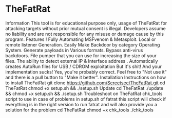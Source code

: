 # TheFatRat
Information This tool is for educational purpose only, usage of TheFatRat for attacking targets without prior mutual consent is illegal. Developers assume no liability and are not responsible for any misuse or damage cause by this program.  Features ! Fully Automating MSFvenom &amp; Metasploit. Local or remote listener Generation. Easily Make Backdoor by category Operating System. Generate payloads in Various formats. Bypass anti-virus backdoors. File pumper that you can use for increasing the size of your files. The ability to detect external IP &amp; Interface address . Automatically creates AutoRun files for USB / CDROM exploitation But it's shit! And your implementation sucks! Yes, you're probably correct. Feel free to "Not use it" and there is a pull button to "Make it better". Installation Instructions on how to install TheFatRat  git clone https://github.com/Screetsec/TheFatRat.git cd TheFatRat chmod +x setup.sh &amp;&amp; ./setup.sh Update cd TheFatRat ./update &amp;&amp; chmod +x setup.sh &amp;&amp; ./setup.sh Troubleshoot on TheFatRat chk_tools script to use in case of problems in setup.sh of fatrat this script will check if everything is in the right version to run fatrat and will also provide you a solution for the problem  cd TheFatRat chmod +x chk_tools  ./chk_tools
